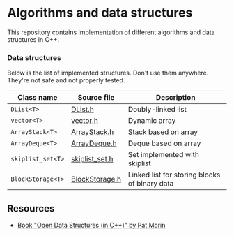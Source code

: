 
# Algorithms and data structures

This repository contains implementation of different algorithms and data structures in C++.

### Data structures

Below is the list of implemented structures. Don't use them anywhere. They're not safe and not properly tested.

| Class name | Source file  | Description |
| --- | --- | --- |
| `DList<T>` | [DList.h](source/DList.h) | Doubly-linked list |
| `vector<T>` | [vector.h](source/vector.h) | Dynamic array |
| `ArrayStack<T>` | [ArrayStack.h](source/ArrayStack.h) | Stack based on array |
| `ArrayDeque<T>` | [ArrayDeque.h](source/ArrayDeque.h) | Deque based on array |
| `skiplist_set<T>` | [skiplist_set.h](source/skiplist_set.h) | Set implemented with skiplist |
| `BlockStorage<T>` | [BlockStorage.h](source/BlockStorage.h) | Linked list for storing blocks of binary data |

## Resources

 * [Book "Open Data Structures (in C++)" by Pat Morin](https://opendatastructures.org/ods-cpp.pdf)

